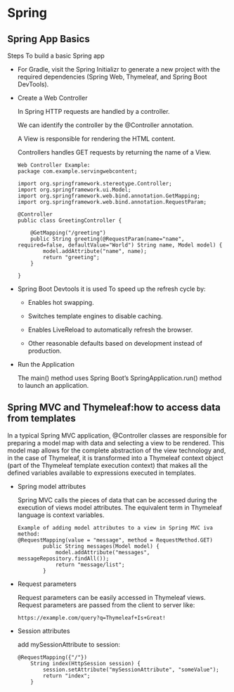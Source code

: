 # Spring

## Spring App Basics
Steps To build a basic Spring app 

* For Gradle, visit the Spring Initializr to generate a new project with the required dependencies (Spring Web, Thymeleaf, and Spring Boot DevTools). 
* Create a Web Controller
  
    In Spring HTTP requests are handled by a controller.

    We can identify the controller by the @Controller annotation.

    A View is responsible for rendering the HTML content.

    Controllers handles GET requests  by returning the name of a View.
    ```
    Web Controller Example:
    package com.example.servingwebcontent;

    import org.springframework.stereotype.Controller;
    import org.springframework.ui.Model;
    import org.springframework.web.bind.annotation.GetMapping;
    import org.springframework.web.bind.annotation.RequestParam;

    @Controller
    public class GreetingController {

        @GetMapping("/greeting")
        public String greeting(@RequestParam(name="name", required=false, defaultValue="World") String name, Model model) {
            model.addAttribute("name", name);
            return "greeting";
        }

    }
    ```

* Spring Boot Devtools it is used To speed up the refresh cycle by:
   
    * Enables hot swapping.

    * Switches template engines to disable caching.

    * Enables LiveReload to automatically refresh the browser.

    * Other reasonable defaults based on development instead of production.

* Run the Application

    The main() method uses Spring Boot’s SpringApplication.run() method to launch an application.

## Spring MVC and Thymeleaf:how to access data from templates

In a typical Spring MVC application, @Controller classes are responsible for preparing a model map with data and selecting a view to be rendered. This model map allows for the complete abstraction of the view technology and, in the case of Thymeleaf, it is transformed into a Thymeleaf context object (part of the Thymeleaf template execution context) that makes all the defined variables available to expressions executed in templates.

* Spring model attributes

    Spring MVC calls the pieces of data that can be accessed during the execution of views model attributes. The equivalent term in Thymeleaf language is context variables.
    ```
    Example of adding model attributes to a view in Spring MVC iva method:
    @RequestMapping(value = "message", method = RequestMethod.GET)
            public String messages(Model model) {
                model.addAttribute("messages", messageRepository.findAll());
                return "message/list";
            }
    ```        
* Request parameters
   
   Request parameters can be easily accessed in Thymeleaf views. Request parameters are passed from the client to server like:

   ```
   https://example.com/query?q=Thymeleaf+Is+Great!
   ```
* Session attributes

    add mySessionAttribute to session:
    ```
    @RequestMapping({"/"})
        String index(HttpSession session) {
            session.setAttribute("mySessionAttribute", "someValue");
            return "index";
        }
    ```
    


